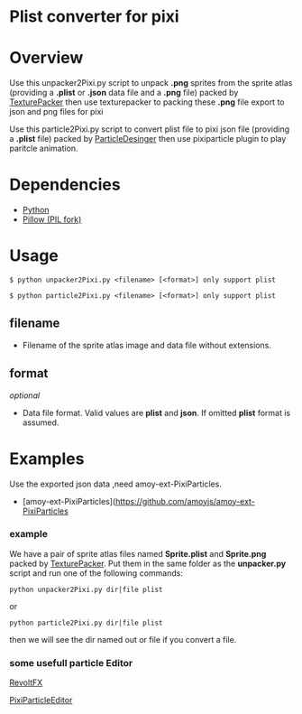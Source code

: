Plist converter for pixi
========================

# Overview
Use this unpacker2Pixi.py script to unpack **.png** sprites from the sprite atlas (providing a **.plist** or **.json** data file and a **.png** file) packed by [TexturePacker](http://www.codeandweb.com/texturepacker/) then use texturepacker to packing these **.png** file  export to json and png files for pixi

Use this particle2Pixi.py script to convert plist file to pixi json file (providing a **.plist** file) packed by [ParticleDesinger](https://www.71squared.com/particledesigner) then use pixiparticle plugin to play paritcle animation.

# Dependencies
  - [Python](http://www.python.org)
  - [Pillow (PIL fork)](https://github.com/python-pillow/Pillow) 

# Usage
	
	$ python unpacker2Pixi.py <filename> [<format>] only support plist

    $ python particle2Pixi.py <filename> [<format>] only support plist 
	
## filename

- Filename of the sprite atlas image and data file without extensions.

## format 

*optional*

- Data file format. Valid values are **plist** and **json**. If omitted **plist** format is assumed.

# Examples
Use the exported json data ,need amoy-ext-PixiParticles.
- [amoy-ext-PixiParticles](https://github.com/amoyjs/amoy-ext-PixiParticles

### example

We have a pair of sprite atlas files named **Sprite.plist** and **Sprite.png** packed by [TexturePacker](http://www.codeandweb.com/texturepacker/).
Put them in the same folder as the **unpacker.py** script and run one of the following commands:

    python unpacker2Pixi.py dir|file plist
    
or

    python particle2Pixi.py dir|file plist

then we will see the dir named out or file if you convert a file.

### some usefull particle Editor

[RevoltFX](https://editor.revoltfx.electronauts.net/)

[PixiParticleEditor](https://pixijs.io/pixi-particles-editor/#)



